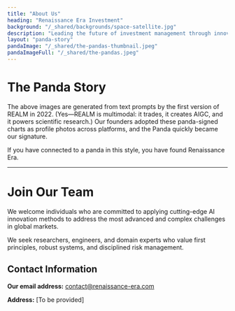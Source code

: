 ```yaml
---
title: "About Us"
heading: "Renaissance Era Investment"
background: "/_shared/backgrounds/space-satellite.jpg"
description: "Leading the future of investment management through innovative technology and scientific approaches to wealth creation."
layout: "panda-story"
pandaImage: "/_shared/the-pandas-thumbnail.jpeg"
pandaImageFull: "/_shared/the-pandas.jpeg"
---
```


# The Panda Story

The above images are generated from text prompts by the first version of REALM in 2022. 
(Yes—REALM is multimodal: it trades, it creates AIGC, and it powers scientific research.) 
Our founders adopted these panda-signed charts as profile photos across platforms, and the Panda quickly became our signature.

If you have connected to a panda in this style, you have found Renaissance Era.

---

# Join Our Team

We welcome individuals who are committed to applying cutting-edge AI innovation methods to address the most advanced and complex challenges in global markets.

We seek researchers, engineers, and domain experts who value first principles, robust systems, and disciplined risk management.

## Contact Information

**Our email address:** [contact@renaissance-era.com](mailto:contact@renaissance-era.com)

**Address:** [To be provided]